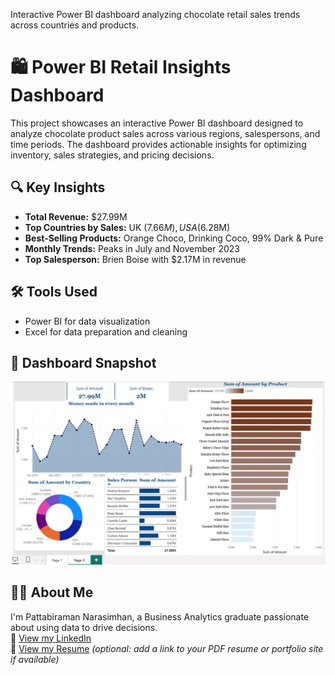 Interactive Power BI dashboard analyzing chocolate retail sales trends across countries and products.
# 🛍️ Power BI Retail Insights Dashboard

This project showcases an interactive Power BI dashboard designed to analyze chocolate product sales across various regions, salespersons, and time periods. The dashboard provides actionable insights for optimizing inventory, sales strategies, and pricing decisions.

## 🔍 Key Insights
- **Total Revenue:** $27.99M
- **Top Countries by Sales:** UK ($7.66M), USA ($6.28M)
- **Best-Selling Products:** Orange Choco, Drinking Coco, 99% Dark & Pure
- **Monthly Trends:** Peaks in July and November 2023
- **Top Salesperson:** Brien Boise with $2.17M in revenue

## 🛠 Tools Used
- Power BI for data visualization
- Excel for data preparation and cleaning

## 📸 Dashboard Snapshot
![Dashboard](Screenshot%202025-05-19%20221545.png)

## 👨‍💻 About Me
I'm Pattabiraman Narasimhan, a Business Analytics graduate passionate about using data to drive decisions.  
🔗 [View my LinkedIn](https://www.linkedin.com/in/pattabiraman-narasimhan)  
📄 [View my Resume](#) *(optional: add a link to your PDF resume or portfolio site if available)*


